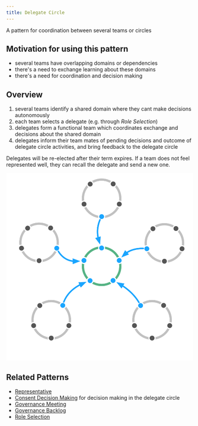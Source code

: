 ```yaml
---
title: Delegate Circle
---
```


A pattern for coordination between several teams or circles

## Motivation for using this pattern

* several teams have overlapping domains or dependencies
* there's a need to exchange learning about these domains
* there's a need for coordination and decision making

## Overview

1. several teams identify a shared domain where they cant make decisions autonomously
1. each team selects  a delegate (e.g. through *Role Selection*)
1. delegates form a functional team which coordinates exchange and decisions about  the shared domain
1. delegates inform their team mates of pending decisions and outcome of delegate circle activities, and bring feedback to the delegate circle

Delegates will be re-elected after their term expires. If a team does not feel represented well, they can recall the delegate and send a new one.

![A Delegate Circle Consists of Delegates from other Circles](img/structural-patterns/delegate-circle.png)

## Related Patterns

* [Representative](representative.md)
* [Consent Decision Making](consent-decision-making.md) for decision making in the delegate circle
* [Governance Meeting](governance-meeting.md)
* [Governance Backlog](governance-backlog.md)
* [Role Selection](role-selection.md)
